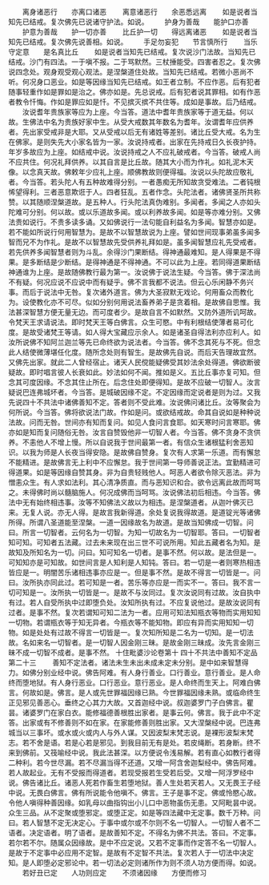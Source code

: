 <!-- { "loadSidebar": true } -->
　　离身诸恶行　　亦离口诸恶
　　离意诸恶行　　余恶悉远离
　　如是说者当知先已结戒。复次佛先已说诸守护法。如说。
　　护身为善哉　　能护口亦善
　　护意为善哉　　护一切亦善
　　比丘护一切　　得远离诸恶
　　如是说者当知先已结戒。复次佛先说善相。如说。
　　手足勿妄犯　　节言慎所行
　　当乐守定意　　是名真比丘
　　如是说者当知先已结戒。复次说沙门法故。当知先已结戒。沙门有四法。一于嗔不报。二于骂默然。三杖捶能受。四害者忍之。复次佛说四念处。观身观受观心观法。是涅槃道住处故。当知先已结戒。若微小恶尚不听。何况身口恶业。如是等因缘当知先已结戒。如王者立制。不应作恶。后有犯者随事轻重作如是罪如是治之。佛亦如是。先总说戒。后有犯者说其罪相。如有作恶者教令忏悔。作如是罪应如是忏。不见摈灭摈不共住等。成如是事故。后乃结戒。
　　汝说耆年贵族家等应为上座。今当答。道法中耆年贵族家等于道无益。何以故。生佛法中名为贵族好家中生。从受大戒数其年数名为耆年。汝谓耆年应供养者。先出家受戒非是大耶。又从受戒以后无有诸姓等差别。诸比丘受大戒。名为生在佛家。是则失先大小家名皆为一家。汝说持戒者。出家在先持戒日久长夜护持。年岁多故应为上座。如结戒中说。汝说持戒之人不应礼破戒者。今当答。破戒人尚不应共住。何况礼拜供养。以其自言是比丘故。随其大小而为作礼。如礼泥木天像。以念真天故。佛敕年少应礼上座。顺佛教故则便得福。汝说以头陀故应敬礼者。今当答。若头陀人有五种故难得分别。一者愚痴无所知故贪受难法。二者钝根悕望得利。三者恶意欺诳于人。四者狂乱。五者作念。头陀法者。诸佛贤圣所共称赞。以其随顺涅槃道故。是五种人。行头陀法真伪难别。多闻者。多闻之人亦如头陀难可分别。何以故。或以乐道故多闻。或以利养故多闻。如是等亦难分别。又佛法贵如说行。不贵多读多诵。又如佛说行一法句能自利益名为多闻。智慧亦如是。若不能如所说行何用智慧为。是故不以智慧故说为上座。譬如世间现事弟虽多闻多智而兄不为作礼。是故不以智慧故先受供养礼拜如是。虽多闻智慧应礼先受戒者。若先供养多闻智慧者则为斗乱。余得沙门果断结。得神通最难知。是人得果是不得果。是多断结是少断结。是得神通是不得神通。不可以此为上座。若同得道果断结神通谁为上座。是故随佛教行最为第一。汝说佛于说法生疑。今当答。佛于深法尚不有疑。何况应说不应说中而有疑乎。佛不言我都不说法。但云心乐闲静不务兴事。而后于说法中无咎。复次诸外道言。佛为大圣寂默无戏论。何用畜众而教化为。设使教化亦不可尽。似如分别何用说法畜养弟子是贪着相。是故佛自思惟。我法甚深智慧方便无量无边。而可度者少。是故自言不如默然。又防外道所讥呵故。令梵天王求请说法。即时梵天王等白佛言。众生可愍。中有利根结使薄者易可化度。是故受诸梵王等请。如人得大宝藏应示余人。如是诸圣自得法利亦应利人。如汝所说佛不知阿兰迦兰等先已命终欲为说法者。今当答。佛不念其死与不死。但念此人结使微薄堪任化度。随所念处则有智生。是故佛先自说。而后天告理故宜然。又佛先出家。就此二人曾经宿止。诸天人民傥能疑佛受其妙法余处得道。佛欲断彼疑故。即时唱言彼人长衰如此。妙法如何不闻。推如是义。五比丘事亦复可知。但念其可度因缘。不念其住止所在。后念住处即便得知。是故不应破一切智人。汝言疑说巴连弗城坏者。今当答。是城破因缘不定。不定因缘而定说者是则为过。又我先说四十不共法中诸佛善知不定。答者则不受此难。汝说佛问诸比丘。汝等聚会为何所说。今当答。佛将欲说法门故。作如是问。或欲结戒故。命其自说如是种种说法故。问而无咎。世间亦有知而复问。如见人食问言食耶。如天寒时问言寒耶。佛亦如是知而复问随俗无咎。汝言自赞毁他非一切智人者。今当答。佛不贪身不贪供养。不恚他人不增上慢。所以自说我于世间最第一者。有信众生诸根猛利舍恶知识。以我为师是人长夜当得安隐。是故佛自赞身。复次有人求第一乐道。而有懈怠不能精进。是故佛言无上利中不应懈怠。我于世间第一导师善说正法。宜勤精进可得道果。如是等因缘自赞其身。非为自贵轻贱他人。呵恶人者欲令除灭恶法。非为憎恚众生。有人求如法利。其心清净质直。而与恶知识和合。欲令远离此故而呵骂之。未得佛时尚以髓脑施人。何况成佛而当呵骂。汝说佛法初后相违。今当答。佛法中无有始终相违事。汝等不知佛法义故以为相违。是涅槃道者。从迦叶佛灭已来。无复人说。亦无人得。是故言我新得道。余处复说我得故道。是道锭光等诸佛所得。所谓八圣道能至涅槃。一道一因缘故名为故道。是故当知佛成一切智。问曰。所言一切智者。云何名为一切智。为知一切故名为一切智耶。答曰。一切智者知可知。可知者五法藏。过去未来现在出三世不可说所用。知此五藏者名为知。是故知及所知名为一切。问曰。知可知名一切者。是事不然。何以故。是法但是一。可知知亦是可知故。如世间言是人知利是人知钝。答曰。若一切是一者则寒热相违皆应是一。明闇苦乐诸相违事亦应是一。但是事不然。是故不得言一切皆是一。问曰。汝所执亦同此过。若可知是一者。苦乐等亦应是一而实不一。答曰。我不言一切可知是一。汝所执一切皆是一。是故不与汝同过。复次汝说同有过故。汝自执中有过。若人自受所执中过即堕负处。汝知所执有过。不应复说他过。是故汝说同有过者。是事不然。复次若谓知可知二法为一者。应用可知法知瓶衣等物而实用知知一切物。若谓瓶衣等于知无异者。今瓶衣等不能知物。即应有异而实用知知一切物。如是处处有过故不得言一切皆是一。复次知所知是二名为一切知。是一切法故。名如来名一切智者。是一切智人因金刚三昧。是故金刚三昧成。汝先言金刚三昧不成一切智不成者。是事不然。
十住毗婆沙论卷第十
四十不共法中善知不定品第二十三
　　善知不定法者。诸法未生未出未成未定未分别。是中如来智慧得力。如佛分别业经中说。佛告阿难。有人身行善业。口行善业。意行善业。是人命终而堕地狱。有人身行恶业。口行恶业。意行恶业。是人命终而生天上。阿难白佛言。何故如是。佛言。是人或先世罪福因缘已熟。今世罪福因缘未熟。或临命终生正见邪见善恶心。垂终之心其力大故。又首迦经中说。叔迦婆罗门子白佛言。瞿昙。诸婆罗门在家白衣。能修福德善根胜出家者。是事云何。佛言。我于此中不定答。出家或有不修善则不如在家。在家能修善则胜出家。又大涅槃经中说。巴连弗城当以三事坏。或水或火或内人与外人谋。又因波梨末梵志说。是裸形波梨末梵志。若不舍是语。若是心若是邪见。到我目前无有是处。若皮绳断。若身断。终不来到佛前。又筏喻经中说。我此法甚深。以方便说令浅易解。若有直心如教行者得二种利。若今世尽漏。若不尽漏当得不还道。又增一阿含舍迦梨经中。佛告阿难。若人故起业。无有不受报而得道者。若现受报若生受若后受。又增一阿浮罗经中说。佛告诸比丘。诸恶人死若作畜生若堕地狱。善人生处若天若人。又无畏王子经中说。无畏白佛言。佛有所说能令他嗔不。佛言。王子是事不定。佛或怜愍心故。令他人嗔得种善因缘。如乳母以曲指钩出小儿口中恶物虽伤无患。又阿毗昙中说。众生三品。从不定聚或堕邪定。或堕正定。如是等四法藏中无定事。数千万种。问曰。若人智慧不定无决定心。于事中或尔或不尔则不名一切智人。一切智人者不二语者。决定语者。明了语者。是故善知不定。不得名为佛不共法。答曰。不定事。若尔若不尔。随属众因缘故。是中不应定说。又若不定事而作定答不名一切智人。是故于不定事中必应用不定智。是故有不定智不共法。复次若人于一切法中决定知。是人即堕必定邪论中。若一切法必定则诸所作为则不须人功方便而得。如说。
　　若好丑已定　　人功则应定
　　不须诸因缘　　方便而修习
